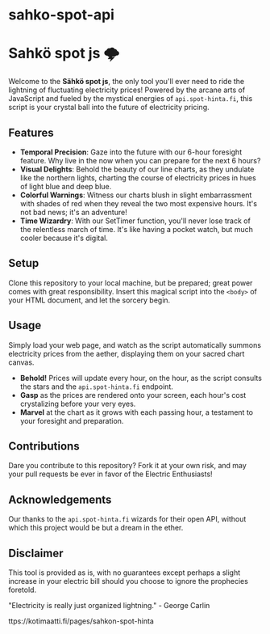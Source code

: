 # sahko-spot-api

# Sahkö spot js 🌩️

Welcome to the **Sähkö spot js**, the only tool you'll ever need to ride the lightning of fluctuating electricity prices! Powered by the arcane arts of JavaScript and fueled by the mystical energies of `api.spot-hinta.fi`, this script is your crystal ball into the future of electricity pricing.

## Features

- **Temporal Precision**: Gaze into the future with our 6-hour foresight feature. Why live in the now when you can prepare for the next 6 hours?
- **Visual Delights**: Behold the beauty of our line charts, as they undulate like the northern lights, charting the course of electricity prices in hues of light blue and deep blue.
- **Colorful Warnings**: Witness our charts blush in slight embarrassment with shades of red when they reveal the two most expensive hours. It's not bad news; it's an adventure!
- **Time Wizardry**: With our SetTimer function, you'll never lose track of the relentless march of time. It's like having a pocket watch, but much cooler because it's digital.

## Setup

Clone this repository to your local machine, but be prepared; great power comes with great responsibility. Insert this magical script into the `<body>` of your HTML document, and let the sorcery begin.

## Usage

Simply load your web page, and watch as the script automatically summons electricity prices from the aether, displaying them on your sacred chart canvas.

- **Behold!** Prices will update every hour, on the hour, as the script consults the stars and the `api.spot-hinta.fi` endpoint.
- **Gasp** as the prices are rendered onto your screen, each hour's cost crystalizing before your very eyes.
- **Marvel** at the chart as it grows with each passing hour, a testament to your foresight and preparation.

## Contributions

Dare you contribute to this repository? Fork it at your own risk, and may your pull requests be ever in favor of the Electric Enthusiasts!

## Acknowledgements

Our thanks to the `api.spot-hinta.fi` wizards for their open API, without which this project would be but a dream in the ether.

## Disclaimer

This tool is provided as is, with no guarantees except perhaps a slight increase in your electric bill should you choose to ignore the prophecies foretold.

"Electricity is really just organized lightning." - George Carlin

ttps://kotimaatti.fi/pages/sahkon-spot-hinta
